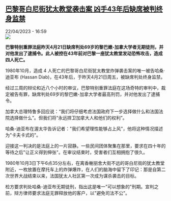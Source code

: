 <!--1682176502000-->
[巴黎哥白尼街犹太教堂袭击案 凶手43年后缺席被判终身监禁](https://www.rfi.fr/cn/%E6%B3%95%E5%9B%BD/20230422-%E5%B7%B4%E9%BB%8E%E5%93%A5%E7%99%BD%E5%B0%BC%E8%A1%97%E7%8A%B9%E5%A4%AA%E6%95%99%E5%A0%82%E8%A2%AD%E5%87%BB%E6%A1%88-%E5%87%B6%E6%89%8B43%E5%B9%B4%E5%90%8E%E7%BC%BA%E5%B8%AD%E8%A2%AB%E5%88%A4%E7%BB%88%E8%BA%AB%E7%9B%91%E7%A6%81)
------

<div>22/04/2023 - 16:59</div><img src="https://s.rfi.fr/media/display/b04ec240-1165-11ea-b8ee-005056a99247/w:1280/p:16x9/copernic071011x432.jpg"><p><strong>巴黎特别重罪法庭昨天4月21日缺席判处69岁的黎巴嫩-加拿大学者无期徒刑，并对他发出了逮捕令。此人被控在43年前对巴黎一座犹太教堂发动恐怖攻击，造成四人死亡。                    </strong></p><div><p>1980年10月，造成 4 人死亡的巴黎哥白尼街犹太教堂炸弹袭击案的唯一被告哈桑·迪亚布 (Hassan Diab)，在43年后，于昨天4月21日周五，被缺席判处终身监禁。</p><p><span><span><span><span><span><span>经过三周的辩论和近八个小时的审议，巴黎特别重罪法庭在这场奇特的审判中，裁定被告有罪，缺席判处69岁的黎巴嫩-加拿大学者最高刑罚，并对他发出了逮捕令。</span></span></span></span></span></span></p><p><span><span><span><span><span><span>加拿大总理特鲁多回应说：“我们将仔细考虑法国政府下一步选择做什么和法国法院选择做什么”。但我们将“永远捍卫加拿大人和他们的权利”。</span></span></span></span></span></span></p><p><span><span><span><span><span><span>哈桑-迪亚布在渥太华告诉记者："我们希望理性能够占上风"，他将这种情况描述为"卡夫卡式的"。</span></span></span></span></span></span></p><p><span><span><span><span><span><span>迎接这一判决的是法庭上的一片寂静。一些民间团体聚集在那里，要求在四十年的等待之后"让正义得到伸张"。在审议结束时，受害者们互相拥抱了很久。</span></span></span></span></span></span></p><p><span><span><span><span><span><span>1980年10月3日下午6点35分左右，在离香榭丽舍大街不远的哥白尼街的犹太教堂附近，一枚放置在摩托车上的炸弹爆炸，在人们的脑海中留下了印记：那是自第二次世界大战结束以来，法国犹太人社区第一次成为谋杀袭击的目标。</span></span></span></span></span></span></p><p><span><span><span><span><span><span>检方要求判处哈桑-迪亚布无期徒刑，指出这是唯一"可以想象的"刑期。宣判之前，辩方律师要求法庭无罪释放他的客户，以"避免司法不公"。</span></span></span></span></span></span></p><div data-selfpromo-newsletter></div><div data-selfpromo-app></div></div>
